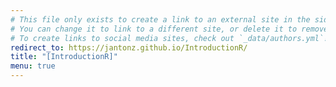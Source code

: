 ```yaml
---
# This file only exists to create a link to an external site in the sidebar.
# You can change it to link to a different site, or delete it to remove the "Documentation" link.
# To create links to social media sites, check out `_data/authors.yml`!
redirect_to: https://jantonz.github.io/IntroductionR/
title: "[IntroductionR]"
menu: true
---
```

